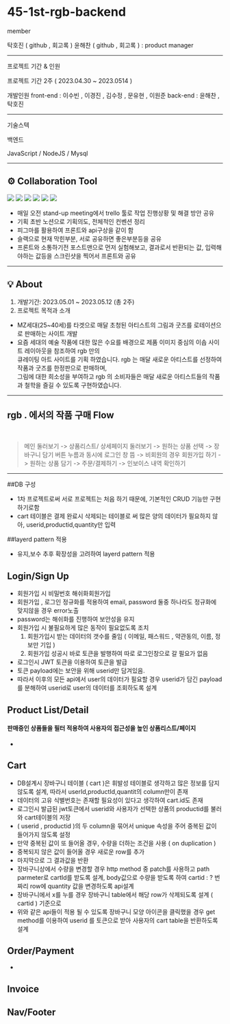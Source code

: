 # 45-1st-rgb-backend

member


탁호진 ( github , 회고록 ) 
윤해찬 ( github , 회고록 ) : product manager

----------------------------------

프로젝트 기간 & 인원

프로젝트 기간 2주 ( 2023.04.30 ~ 2023.0514 )

개발인원 
front-end : 이수빈 , 이경진 , 김수정 , 문유현 , 이원준 
back-end : 윤해찬 , 탁호진 

------------------------------------
기술스텍 

백엔드

JavaScript / NodeJS / Mysql 

---------------------------------------

## ⚙️ Collaboration Tool
  
<img src="https://img.shields.io/badge/github-181717?style=for-the-badge&logo=github&logoColor=white">
<img src="https://img.shields.io/badge/trello-008FC7?style=for-the-badge&logo=trello&logoColor=white">
<img src="https://img.shields.io/badge/figma-FF61F6?style=for-the-badge&logo=figma&logoColor=white">
<img src="https://img.shields.io/badge/notion-181717?style=for-the-badge&logo=notion&logoColor=white">
<img src="https://img.shields.io/badge/slack-4A154B?style=for-the-badge&logo=slack&logoColor=white">
<img src="https://img.shields.io/badge/postman-FF4500?style=for-the-badge&logo=postman&logoColor=white">

- 매일 오전 stand-up meeting에서 trello 툴로 작업 진행상황 및 해결 방안 공유 <br>
- 기획 초반 노션으로 기획의도, 전체적인 컨벤션 정리 <br>
- 피그마를 활용하여 프론트와 api구상을 같이 함
- 슬랙으로 현재 막힌부분, 서로 공유하면 좋은부분등을 공유
- 프론트와 소통하기전 포스트맨으로 먼저 실험해보고, 결과로서 반환되는 값, 입력해야하는 값등을 스크린샷을 찍어서 프론트와 공유

-----------------------------------------

## 💡 About

1. 개발기간: 2023.05.01 ~ 2023.05.12 (총 2주)
2. 프로젝트 목적과 소개
- MZ세대(25~40세)를 타겟으로 매달 초청된 아티스트의 그림과 굿즈를 로테이션으로 판매하는 사이트 개발
- 요즘 세대의 예술 작품에 대한 많은 수요를 배경으로 제품 이미지 중심의 이솝 사이트 레이아웃을 참조하여 rgb 만의 <br>
큐레이팅 아트 사이트를 기획 하였습니다. rgb 는 매달 새로운 아티스트를 선정하여 작품과 굿즈를 한정판으로 판매하며, <br>
그림에 대한 희소성을 부여하고 rgb 의 소비자들은 매달 새로운 아티스트들의 작품과 철학을 즐길 수 있도록 구현하였습니다. <br>

-------------------------------------
## rgb . 에서의 작품 구매 Flow
<br>

> 메인 둘러보기 -> 상품리스트/ 상세페이지 둘러보기 -> 원하는 상품 선택 -> 장바구니 담기 버튼 누름과 동시에 로그인 창 뜸 ->
비회원의 경우 회원가입 하기 -> 원하는 상품 담기 -> 주문/결제하기 -> 인보이스 내역 확인하기

-------------------------------------

##DB 구성
- 1차 프로젝트로써 서로 프로젝트는 처음 하기 때문에, 기본적인 CRUD 기능만 구현하기로함
- cart 테이블은 결제 완료시 삭제되는 테이블로 써 많은 양의 데이터가 필요하지 않아, userid,productid,quantity만 입력

##layerd pattern 적용
- 유지,보수 추후 확장성을 고려하여 layerd pattern 적용

## Login/Sign Up

- 회원가입 시 비밀번호 해쉬화회원가입
- 회원가입 , 로그인 정규화를 적용하여 email, password 둘중 하나라도 정규화에 맞지않을 경우 error노출
- password는 해쉬화를 진행하여 보안성을 유지
- 회원가입 시 불필요하게 많은 동작이 필요없도록 조치
  1) 회원가입시 받는 데이터의 갯수를 줄임 ( 이메일, 패스워드 , 약관동의, 이름, 정보만 기입 )
  2) 회원가입 성공시 바로 토큰을 발행하여 따로 로그인창으로 갈 필요가 없음
- 로그인시 JWT 토큰을 이용하여 토큰을 발급
- 토큰 payload에는 보안을 위해 userid만 담겨있음.
- 따라서 이후의 모든 api에서 user의 데이터가 필요할 경우 userid가 담긴 payload를 분해하여 userid로 user의 데이터를 조회하도록 설계
## Product List/Detail
#### 판매중인 상품들을 필터 적용하여 사용자의 접근성을 높인 상품리스트/페이지 <br>
- 


## Cart

- DB설계시 장바구니 테이블 ( cart )은 휘발성 테이블로 생각하고 많은 정보를 담지않도록 설계, 따라서 userId,productId,quantit의 column만이 존재
- 데이터의 고유 식별번호는 존재할 필요성이 있다고 생각하여 cart.id도 존재
- 로그인시 발급된 jwt토큰에서 userid와 사용자가 선택한 상품의 productid를 불러와 cart테이블의 저장
- ( userid , productid )의 두 column을 묶어서 unique 속성을 주어 중복된 값이 들어가지 않도록 설정
- 만약 중복된 값이 또 들어올 경우, 수량을 더하는 조건을 사용 ( on duplication )
- 중복되지 않은 값이 들어올 경우 새로운 row를 추가
- 마지막으로 그 결과값을 반환 
- 장바구니상에서 수량을 변경할 경우 http method 중 patch를 사용하고 path parmeter로 cartId를 받도록 설계, body값으로 수량을 받도록 하여
  cartid : ? 번 짜리 row에 quantity 값을 변경하도록 api설계
- 장바구니에서 x를 누를 경우 장바구니 table에서 해당 row가 삭제되도록 설계 ( cartid ) 기준으로 
- 위와 같은 api들이 적용 될 수 있도록 장바구니 모양 아이콘을 클릭했을 경우 get method를 이용하여 userid 를 토큰으로 받아 사용자의 cart table을 반환하도록 설계

## Order/Payment
-

## Invoice


## Nav/Footer 


